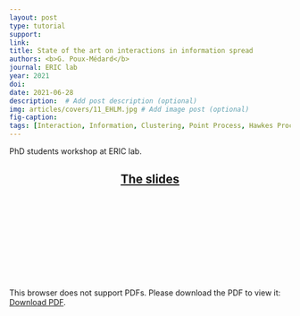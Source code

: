 ```yaml
---
layout: post
type: tutorial
support: 
link: 
title: State of the art on interactions in information spread
authors: <b>G. Poux-Médard</b>
journal: ERIC lab
year: 2021
doi: 
date: 2021-06-28
description:  # Add post description (optional)
img: articles/covers/11_EHLM.jpg # Add image post (optional)
fig-caption: 
tags: [Interaction, Information, Clustering, Point Process, Hawkes Process, Dirichlet-Hawkes Process, Powered Dirichlet Process]
---
```


PhD students workshop at ERIC lab.

## <center><u>The slides</u></center>
<object data="/assets/img/articles/Tutorials/EHLM-1.pdf" type="application/pdf" width="100%" height="700px">
    <embed src="/assets/img/articles/Tutorials/EHLM-1.pdf">
        <p>This browser does not support PDFs. Please download the PDF to view it: <a href="/assets/img/articles/Tutorials/EHLM-1.pdf">Download PDF</a>.</p>
</object>


